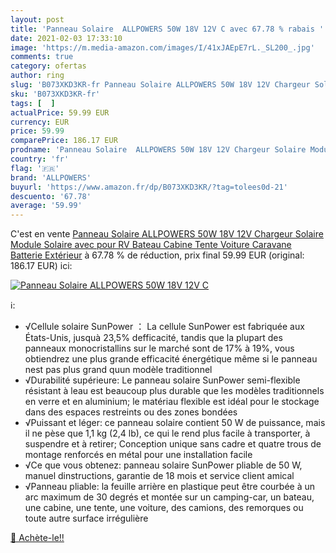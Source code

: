 ```yaml
---
layout: post
title: 'Panneau Solaire  ALLPOWERS 50W 18V 12V C avec 67.78 % rabais '
date: 2021-02-03 17:33:10
image: 'https://m.media-amazon.com/images/I/41xJAEpE7rL._SL200_.jpg'
comments: true
category: ofertas
author: ring
slug: 'B073XKD3KR-fr Panneau Solaire ALLPOWERS 50W 18V 12V Chargeur Solaire...'
sku: 'B073XKD3KR-fr'
tags: [  ]
actualPrice: 59.99 EUR
currency: EUR
price: 59.99
comparePrice: 186.17 EUR
prodname: 'Panneau Solaire  ALLPOWERS 50W 18V 12V Chargeur Solaire Module Solaire avec pour RV  Bateau  Cabine  Tente  Voiture  Caravane  Batterie Extérieur'
country: 'fr'
flag: '🇫🇷'
brand: 'ALLPOWERS'
buyurl: 'https://www.amazon.fr/dp/B073XKD3KR/?tag=tolees0d-21'
descuento: '67.78'
average: '59.99'
---
```


C'est en vente [Panneau Solaire  ALLPOWERS 50W 18V 12V Chargeur Solaire Module Solaire avec pour RV  Bateau  Cabine  Tente  Voiture  Caravane  Batterie Extérieur](https://www.amazon.fr/dp/B073XKD3KR/?tag=tolees0d-21)  à  67.78 % de réduction, prix final  59.99 EUR (original: 186.17 EUR) ici:

[![Panneau Solaire  ALLPOWERS 50W 18V 12V C](https://m.media-amazon.com/images/I/41xJAEpE7rL._SL200_.jpg)](https://www.amazon.fr/dp/B073XKD3KR/?tag=tolees0d-21)

ℹ️:

- √Cellule solaire SunPower ： La cellule SunPower est fabriquée aux États-Unis, jusquà 23,5% defficacité, tandis que la plupart des panneaux monocristallins sur le marché sont de 17% à 19%, vous obtiendrez une plus grande efficacité énergétique même si le panneau nest pas plus grand quun modèle traditionnel
- √Durabilité supérieure: Le panneau solaire SunPower semi-flexible résistant à leau est beaucoup plus durable que les modèles traditionnels en verre et en aluminium; le matériau flexible est idéal pour le stockage dans des espaces restreints ou des zones bondées
- √Puissant et léger: ce panneau solaire contient 50 W de puissance, mais il ne pèse que 1,1 kg (2,4 lb), ce qui le rend plus facile à transporter, à suspendre et à retirer; Conception unique sans cadre et quatre trous de montage renforcés en métal pour une installation facile
- √Ce que vous obtenez: panneau solaire SunPower pliable de 50 W, manuel dinstructions, garantie de 18 mois et service client amical
- √Panneau pliable: la feuille arrière en plastique peut être courbée à un arc maximum de 30 degrés et montée sur un camping-car, un bateau, une cabine, une tente, une voiture, des camions, des remorques ou toute autre surface irrégulière

[🛒 Achète-le!!](https://www.amazon.fr/dp/B073XKD3KR/?tag=tolees0d-21)
